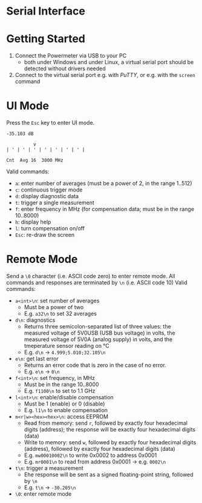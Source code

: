 Serial Interface
================

# Getting Started

1. Connect the Powermeter via USB to your PC
	- both under Windows and under Linux, a virtual serial port should be detected without drivers needed
2. Connect to the virtual serial port e.g. with *PuTTY*, or e.g. with the `screen` command


# UI Mode

Press the `Esc` key to enter UI mode.

	-35.103 dB
	
	          v
	| ' | ' | ' | ' | ' | ' | ' |
	
	Cnt  Avg 16  3000 MHz


Valid commands:

- `a`: enter number of averages (must be a power of 2, in the range 1..512)
- `c`: continuous trigger mode
- `d`: display diagnostic data
- `t`: trigger a single measurement
- `f`: enter frequency in MHz (for compensation data; must be in the range 10..8000)
- `h`: display help
- `l`: turn compensation on/off
- `Esc`: re-draw the screen


# Remote Mode

Send a `\0` character (i.e. ASCII code zero) to enter remote mode. All commands and responses are terminated by `\n` (i.e. ASCII code 10) Valid commands:

- `a<int>\n`: set number of averages
	- Must be a power of two
	- E.g. `a32\n` to set 32 averages
- `d\n`: diagnostics
	- Returns three semicolon-separated list of three values: the measured voltage of 5V0USB (USB bus voltage) in volts, the measured voltage of 5V0A (analog supply) in volts, and the tmeperature sensor reading on °C
	- E.g. `d\n` → `4.999;5.010;32.105\n`
- `e\n`: get last error
	- Returns an error code that is zero in the case of no error.
	- E.g. `e\n` → `0\n`
- `f<int>\n`: set frequency, in MHz
	- Must be in the range 10..8000
	- E.g. `f1100\n` to set to 1.1 GHz
- `l<int>\n`: enable/disable compensation
	- Must be 1 (enable) or 0 (disable)
	- E.g. `l1\n` to enable compensation
- `m<r|w><hex><hex>\n`: access EEPROM
	- Read from memory: send `r`, followed by exactly four hexadecimal digits (address); the response will be exactly four hexadecimal digits (data)
	- Write to memory: send `w`, followed by exactly four hexadecimal digits (address), followed by exactly four hexadecimal digits (data)
	- E.g. `mw00010002\n` to write 0x0002 to address 0x0001
	- E.g. `mr0001\n` to read from address 0x0001 → e.g. `0002\n`
- `t\n`: trigger a measurement
	- Ehe response will be sent as a signed floating-point string, followed by `\n`
	- E.g. `t\n` → `-30.205\n`
- `\0`: enter remote mode

